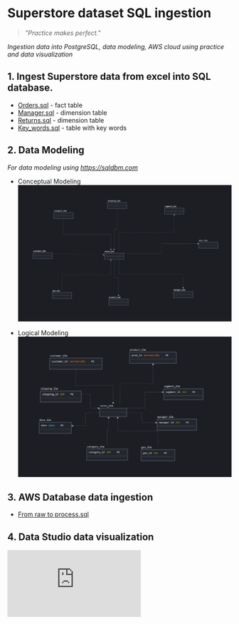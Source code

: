 # Superstore dataset SQL ingestion

>*"Practice makes perfect."*

*Ingestion data into PostgreSQL, data modeling, AWS cloud using practice and data visualization*

## 1. Ingest Superstore data from excel into SQL database.

* [Orders.sql](Concept%20modeling.PNGhttps://github.com/VostanieKotov/DE101-mod2-SQL/blob/main/Orders.sql) - fact table
* [Manager.sql](https://github.com/VostanieKotov/DE101-mod2-SQL/blob/main/Manager.sql) - dimension table
* [Returns.sql](https://github.com/VostanieKotov/DE101-mod2-SQL/blob/main/Returns.sql) - dimension table
* [Key_words.sql](https://github.com/VostanieKotov/DE101-mod2-SQL/blob/main/Key_words.sql) - table with key words


## 2. Data Modeling

*For data modeling using https://sqldbm.com*
- Conceptual Modeling
![Image](https://github.com/VostanieKotov/DE101-mod2-SQL/blob/main/Concept%20modeling.PNG)

- Logical Modeling
![Image](https://github.com/VostanieKotov/DE101-mod2-SQL/blob/main/logical%20modeling.PNG)

## 3. AWS Database data ingestion

* [From raw to process.sql](https://github.com/VostanieKotov/DE101-mod2-SQL/blob/main/From%20raw%20to%20process.sql)

## 4. Data Studio data visualization

![Image](https://github.com/VostanieKotov/DE101-mod2-SQL/blob/main/Superstore%20Data%20Studio.pdf)
